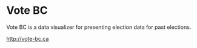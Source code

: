# Vote BC

Vote BC is a data visualizer for presenting election data for past elections.

http://vote-bc.ca
